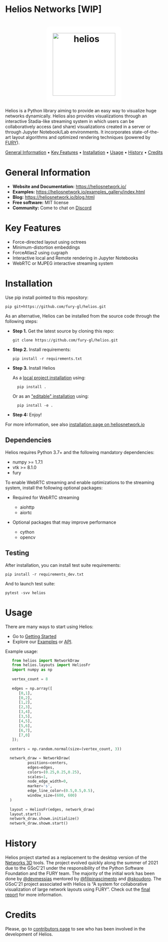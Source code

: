 # Helios Networks [WIP]


<h1 align="center">
  <a href="https://www.heliosnetwork.io"><img src="https://heliosnetwork.io/_images/logo.png" alt="helios" width="200" style="background-color:white; padding:20px; border-radius:10px"></a>

</h1>

Helios is a Python library aiming to provide an easy way to visualize huge networks dynamically. Helios also provides visualizations through an interactive Stadia-like streaming system in which users can be collaboratively access (and share) visualizations created in a server or through Jupyter Notebook/Lab environments. It incorporates state-of-the-art layout algorithms and optimized rendering techniques (powered by [FURY](https://github.com/fury-gl/)).




<p align="center">
  <a href="#general-information">General Information</a> •
  <a href="#key-features">Key Features</a> •
  <a href="#installation">Installation</a> •
  <a href="#how-to-use">Usage</a> •
  <a href="#history">History</a> •
  <a href="#credits">Credits</a> 
</p>


# General Information

- **Website and Documentation:**  https://heliosnetwork.io/
- **Examples:** https://heliosnetwork.io/examples_gallery/index.html
- **Blog:**  https://heliosnetwork.io/blog.html
- **Free software:** MIT license
- **Community:** Come to chat on [Discord](https://discord.gg/6btFPPj)

# Key Features

- Force-directed layout using octrees
- Minimum-distortion embeddings
- ForceAtlas2 using cugraph
- Interactive local and Remote rendering in Jupyter Notebooks
- WebRTC or MJPEG interactive streaming system


# Installation

Use pip install pointed to this repository:

    pip git+https://github.com/fury-gl/helios.git


As an alternative, Helios can be installed from the source code through the following steps:

- **Step 1.** Get the latest source by cloning this repo:

      git clone https://github.com/fury-gl/helios.git

- **Step 2.** Install requirements:

      pip install -r requirements.txt

- **Step 3.** Install Helios

    As a [local project installation](https://pip.pypa.io/en/stable/reference/pip_install/#id44) using:

        pip install .

    Or as an ["editable" installation](https://pip.pypa.io/en/stable/reference/pip_install/#id44) using:

        pip install -e .

- **Step 4:** Enjoy!

For more information, see also [installation page on heliosnetwork.io](https://heliosnetwork.io/latest/installation.html)

## Dependencies
Helios requires Python 3.7+ and the following mandatory dependencies:

- numpy >= 1.7.1
- vtk >= 8.1.0
- fury

To enable WebRTC streaming and enable optimizations to the streaming system, install the following optional packages:

* Required for WebRTC streaming

  * aiohttp 
  * aiortc

* Optional packages that may improve performance

  * cython
  * opencv


## Testing

After installation, you can install test suite requirements:

    pip install -r requirements_dev.txt

And to launch test suite:

    pytest -svv helios


# Usage

There are many ways to start using Helios:

- Go to [Getting Started](https://heliosnetwork.io/getting_started.html)
- Explore our [Examples](https://heliosnetwork.io/examples_gallery/index.html) or [API](https://heliosnetwork.io/latest/auto_examples/index.htmlhttps://heliosnetwork.io/api.html).

Example usage:
```python
   from helios import NetworkDraw
   from helios.layouts import HeliosFr
   import numpy as np
   
   vertex_count = 8
   
   edges = np.array([
      [0,1],
      [0,2],
      [1,2],
      [2,3],
      [3,4],
      [3,5],
      [4,5],
      [5,6],
      [6,7],
      [7,0]
   ]);
   
  centers = np.random.normal(size=(vertex_count, 3))

  network_draw = NetworkDraw(
          positions=centers,
          edges=edges,
          colors=(0.25,0.25,0.25),
          scales=1,
          node_edge_width=0,
          marker='s',
          edge_line_color=(0.5,0.5,0.5),
          window_size=(600, 600)
  )
  
  layout = HeliosFr(edges, network_draw)
  layout.start()
  network_draw.showm.initialize()
  network_draw.showm.start()
```


# History

Helios project started as a replacement to the desktop version of the [Networks 3D](https://filipinascimento.github.io/networks3d/) tools. The project evolved quickly along the summer of 2021 due to the GSoC’21 under the responsibility of the Python Software Foundation and the FURY team. The majority of the initial work has been done by [@devmessias](https://github.com/devmessias) mentored by [@filipinascimento](https://github.com/filipinascimento) and [@skoudoro](https://github.com/skoudoro). The GSoC’21 project associated with Helios is “A system for collaborative visualization of large network layouts using FURY”. Check out the [final report](https://gist.github.com/devmessias/1cb802efb0a094686c129259498710b3) for more information.


# Credits

Please, go to [contributors
page](https://github.com/fury-gl/helios/graphs/contributors) to see who has been
involved in the development of Helios.
